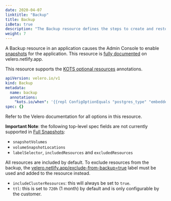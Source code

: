 ```yaml
---
date: 2020-04-07
linktitle: "Backup"
title: Backup
isBeta: true
description: "The Backup resource defines the steps to create and restore snapshots in the application"
weight: 7
---
```


A Backup resource in an application causes the Admin Console to enable [snapshots](/vendor/snapshots/overview/) for the application. 
This resource is [fully documented](https://velero.netlify.app/docs/v1.5/api-types/backup/) on velero.netlify.app.

This resource supports the [KOTS optional resources](/vendor/packaging/include-resources/) annotations.

```yaml
apiVersion: velero.io/v1
kind: Backup
metadata:
  name: backup
  annotations:
    "kots.io/when": '{{repl ConfigOptionEquals "postgres_type" "embedded_postgres" }}'
spec: {}
```

Refer to the Velero documentation for all options in this resource.

**Important Note**: the following top-level spec fields are not currently supported in [Full Snapshots](https://kots.io/kotsadm/snapshots/overview/#full-snapshots-recommended):

- `snapshotVolumes`
- `volumeSnapshotLocations`
- `labelSelector`, `includedResources` and `excludedResources`

All resources are included by default. To exclude resources from the backup, the [velero.netlify.app/exclude-from-backup=true](https://velero.netlify.app/docs/v1.5/resource-filtering/#veleroioexclude-from-backuptrue) label must be used and added to the resource instead.

- `includeClusterResources`: this will always be set to `true`.
- `ttl`: this is set to `720h` (1 month) by default and is only configurable by the customer.
